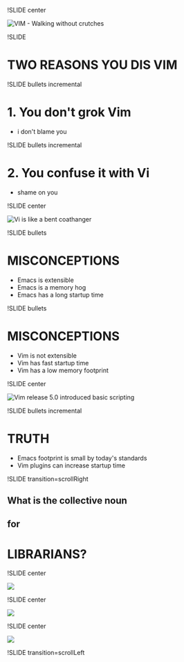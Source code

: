 !SLIDE center

![VIM - Walking without crutches](../images/title-page.png)     

!SLIDE 

# TWO REASONS YOU DIS VIM ##

!SLIDE bullets incremental

# 1. You don't grok Vim

* i don't blame you

!SLIDE bullets incremental

# 2. You confuse it with Vi

* shame on you

!SLIDE center 

![Vi is like a bent coathanger](../images/kentbrew-vi-coathanger.png)     

!SLIDE bullets

# MISCONCEPTIONS

* Emacs is extensible
* Emacs is a memory hog
* Emacs has a long startup time

!SLIDE bullets

# MISCONCEPTIONS

* Vim is not extensible
* Vim has fast startup time
* Vim has a low memory footprint

!SLIDE center 

![Vim release 5.0 introduced basic scripting](../images/release-5.0-basic-scripting.png)     

!SLIDE bullets incremental

# TRUTH

* Emacs footprint is small by today's standards
* Vim plugins can increase startup time

!SLIDE transition=scrollRight

## What is the collective noun
## for
# LIBRARIANS?

!SLIDE center

![](../images/librarians-illustrated.png)

!SLIDE center

![](../images/librarians-annotated.png)

!SLIDE center

![](../images/library-with-a-bar.png)

!SLIDE transition=scrollLeft

